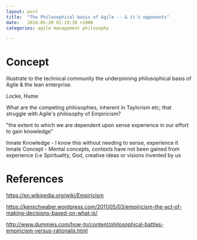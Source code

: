 ```yaml
---
layout: post
title:  "The Philosophical basis of Agile -- & it's opponents"
date:   2016-05-20 01:19:39 +1000
categories: agile management philosophy

---
```


# Concept

Illustrate to the technical community the underpinning philosophical basis of Agile & the lean enterprise.

Locke, Hume

What are the competing philosophies, inherent in Taylorism etc; that struggle with Agile's philosophy of Empiricism?

"the extent to which we are dependent upon sense experience in our effort to gain knowledge"

Innate Knowledge - I know this without needing to sense, experience it
Innate Concept - Mental concepts, contexts have not been gained from experience (i.e Spirituality, God, creative ideas or visions invented by us

# References

https://en.wikipedia.org/wiki/Empiricism

https://kenschwaber.wordpress.com/2011/05/03/empiricism-the-act-of-making-decisions-based-on-what-is/
 
http://www.dummies.com/how-to/content/philosophical-battles-empiricism-versus-rationalis.html
